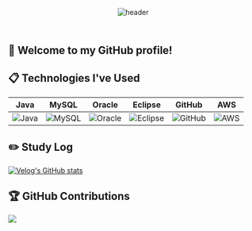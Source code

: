 <header align="center">
  
![header](https://capsule-render.vercel.app/api?type=cylinder&color=000000&height=150&section=header&text=Calix&fontColor=ffffff&fontSize=70&animation=fadeIn&fontAlignY=55)  
</header>

## 👋 Welcome to my GitHub profile!

## 📋 Technologies I've Used

| Java | MySQL | Oracle | Eclipse | GitHub | AWS |
|:----:|:-----:|:------:|:-------:|:------:|:---:|
| <img src="https://img.shields.io/badge/JAVA-007396?style=for-the-badge&logo=java&logoColor=white" alt="Java"> | <img src="https://img.shields.io/badge/MySQL-4479A1?style=for-the-badge&logo=MySQL&logoColor=white" alt="MySQL"> | <img src="https://img.shields.io/badge/Oracle-F80000?style=for-the-badge&logo=Oracle&logoColor=white" alt="Oracle"> | <img src="https://img.shields.io/badge/Eclipse-2C2255?style=for-the-badge&logo=Eclipse%20IDE&logoColor=white" alt="Eclipse"> | <img src="https://img.shields.io/badge/github-181717?style=for-the-badge&logo=github&logoColor=white" alt="GitHub"> | <img src="https://img.shields.io/badge/aws-232F3E?style=for-the-badge&logo=aws&logoColor=white" alt="AWS"> |

## ✏️ Study Log

[![Velog's GitHub stats](https://velog-readme-stats.vercel.app/api?name=beongyoung&color=dark)](https://velog.io/@beongyoung)

## 🏆 GitHub Contributions

<a href="https://opgc.me/#/users/beongyoung" target="_blank"><img src="https://api.opgc.me/githubs/users/beongyoung/tag/?theme=basic" /></a>

